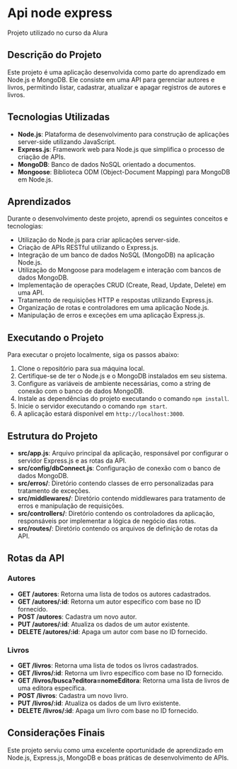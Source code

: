 # Api node express
Projeto utilizado no curso da Alura

## Descrição do Projeto

Este projeto é uma aplicação desenvolvida como parte do aprendizado em Node.js e MongoDB. Ele consiste em uma API para gerenciar autores e livros, permitindo listar, cadastrar, atualizar e apagar registros de autores e livros.

## Tecnologias Utilizadas

- **Node.js**: Plataforma de desenvolvimento para construção de aplicações server-side utilizando JavaScript.
- **Express.js**: Framework web para Node.js que simplifica o processo de criação de APIs.
- **MongoDB**: Banco de dados NoSQL orientado a documentos.
- **Mongoose**: Biblioteca ODM (Object-Document Mapping) para MongoDB em Node.js.

## Aprendizados

Durante o desenvolvimento deste projeto, aprendi os seguintes conceitos e tecnologias:

- Utilização do Node.js para criar aplicações server-side.
- Criação de APIs RESTful utilizando o Express.js.
- Integração de um banco de dados NoSQL (MongoDB) na aplicação Node.js.
- Utilização do Mongoose para modelagem e interação com bancos de dados MongoDB.
- Implementação de operações CRUD (Create, Read, Update, Delete) em uma API.
- Tratamento de requisições HTTP e respostas utilizando Express.js.
- Organização de rotas e controladores em uma aplicação Node.js.
- Manipulação de erros e exceções em uma aplicação Express.js.

## Executando o Projeto

Para executar o projeto localmente, siga os passos abaixo:

1. Clone o repositório para sua máquina local.
2. Certifique-se de ter o Node.js e o MongoDB instalados em seu sistema.
3. Configure as variáveis de ambiente necessárias, como a string de conexão com o banco de dados MongoDB.
4. Instale as dependências do projeto executando o comando `npm install`.
5. Inicie o servidor executando o comando `npm start`.
6. A aplicação estará disponível em `http://localhost:3000`.

## Estrutura do Projeto

- **src/app.js**: Arquivo principal da aplicação, responsável por configurar o servidor Express.js e as rotas da API.
- **src/config/dbConnect.js**: Configuração de conexão com o banco de dados MongoDB.
- **src/erros/**: Diretório contendo classes de erro personalizadas para tratamento de exceções.
- **src/middlewares/**: Diretório contendo middlewares para tratamento de erros e manipulação de requisições.
- **src/controllers/**: Diretório contendo os controladores da aplicação, responsáveis por implementar a lógica de negócio das rotas.
- **src/routes/**: Diretório contendo os arquivos de definição de rotas da API.

## Rotas da API

### Autores

- **GET /autores**: Retorna uma lista de todos os autores cadastrados.
- **GET /autores/:id**: Retorna um autor específico com base no ID fornecido.
- **POST /autores**: Cadastra um novo autor.
- **PUT /autores/:id**: Atualiza os dados de um autor existente.
- **DELETE /autores/:id**: Apaga um autor com base no ID fornecido.

### Livros

- **GET /livros**: Retorna uma lista de todos os livros cadastrados.
- **GET /livros/:id**: Retorna um livro específico com base no ID fornecido.
- **GET /livros/busca?editora=nomeEditora**: Retorna uma lista de livros de uma editora específica.
- **POST /livros**: Cadastra um novo livro.
- **PUT /livros/:id**: Atualiza os dados de um livro existente.
- **DELETE /livros/:id**: Apaga um livro com base no ID fornecido.

## Considerações Finais

Este projeto serviu como uma excelente oportunidade de aprendizado em Node.js, Express.js, MongoDB e boas práticas de desenvolvimento de APIs. 
